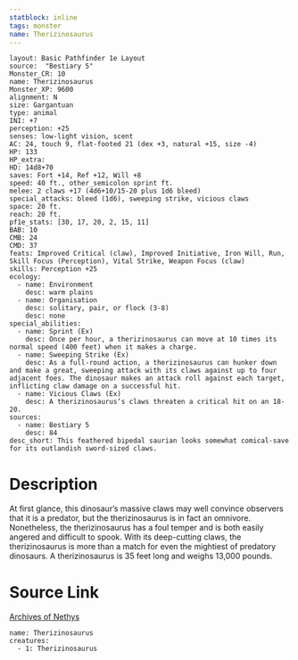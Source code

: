 ```yaml
---
statblock: inline
tags: monster
name: Therizinosaurus
---
```

```statblock
layout: Basic Pathfinder 1e Layout
source:  "Bestiary 5"
Monster_CR: 10
name: Therizinosaurus
Monster_XP: 9600
alignment: N
size: Gargantuan
type: animal
INI: +7
perception: +25
senses: low-light vision, scent
AC: 24, touch 9, flat-footed 21 (dex +3, natural +15, size -4)
HP: 133
HP_extra: 
HD: 14d8+70
saves: Fort +14, Ref +12, Will +8
speed: 40 ft., other_semicolon sprint ft.
melee: 2 claws +17 (4d6+10/15-20 plus 1d6 bleed)
special_attacks: bleed (1d6), sweeping strike, vicious claws
space: 20 ft.
reach: 20 ft.
pf1e_stats: [30, 17, 20, 2, 15, 11]
BAB: 10
CMB: 24
CMD: 37
feats: Improved Critical (claw), Improved Initiative, Iron Will, Run, Skill Focus (Perception), Vital Strike, Weapon Focus (claw)
skills: Perception +25
ecology:
  - name: Environment
    desc: warm plains
  - name: Organisation
    desc: solitary, pair, or flock (3-8)
    desc: none
special_abilities:
  - name: Sprint (Ex)
    desc: Once per hour, a therizinosaurus can move at 10 times its normal speed (400 feet) when it makes a charge.
  - name: Sweeping Strike (Ex)
    desc: As a full-round action, a therizinosaurus can hunker down and make a great, sweeping attack with its claws against up to four adjacent foes. The dinosaur makes an attack roll against each target, inflicting claw damage on a successful hit.
  - name: Vicious Claws (Ex)
    desc: A therizinosaurus’s claws threaten a critical hit on an 18-20.
sources:
  - name: Bestiary 5
    desc: 84
desc_short: This feathered bipedal saurian looks somewhat comical-save for its outlandish sword-sized claws.
```
# Description
At first glance, this dinosaur’s massive claws may well convince observers that it is a predator, but the therizinosaurus is in fact an omnivore. Nonetheless, the therizinosaurus has a foul temper and is both easily angered and difficult to spook. With its deep-cutting claws, the therizinosaurus is more than a match for even the mightiest of predatory dinosaurs. A therizinosaurus is 35 feet long and weighs 13,000 pounds.
# Source Link
[Archives of Nethys](https://aonprd.com/MonsterDisplay.aspx?ItemName=Therizinosaurus)
```encounter-table
name: Therizinosaurus
creatures:
  - 1: Therizinosaurus
```
